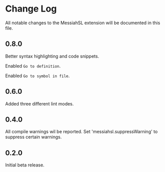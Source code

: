 # Change Log

All notable changes to the MessiahSL extension will be documented in this file.

## 0.8.0

Better syntax highlighting and code snippets.

Enabled `Go to definition`.

Enabled `Go to symbol in file`.

## 0.6.0

Added three different lint modes.

## 0.4.0

All compile warnings wil be reported. Set 'messiahsl.suppressWarning' to suppress certain warnings.

## 0.2.0

Initial beta release.
